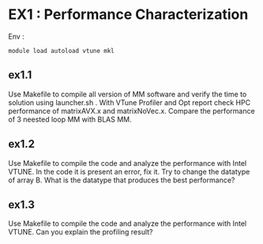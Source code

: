 EX1 : Performance Characterization
==================================

Env :

    module load autoload vtune mkl


ex1.1
------

Use Makefile to compile all version of MM software and verify the time to solution using launcher.sh .
With VTune Profiler and Opt report check HPC performance of matrixAVX.x and matrixNoVec.x.
Compare the performance of 3 neested loop MM with BLAS MM.


ex1.2
------

Use Makefile to compile the code and analyze the performance with Intel VTUNE. 
In the code it is present an error, fix it. 
Try to change the datatype of array B. What is the datatype that produces the best performance?

 
ex1.3
------
Use Makefile to compile the code and analyze the performance with Intel VTUNE. 
Can you explain the profiling result?
